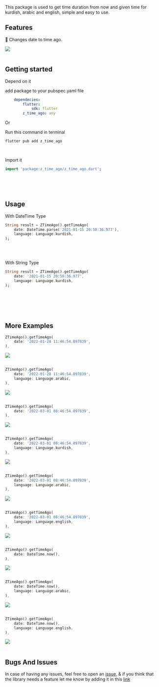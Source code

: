 This package is used to get time duration from now and given time for kurdish, arabic and english, simple and easy to use.

## Features

🌟 Changes date to time ago.

<img src="https://github.com/zakarya0/z_time_ago/raw/main/assets/all.png"><br><br>

## Getting started

Depend on it

add package to your pubspec.yaml file
```yaml
    dependecies:
        flutter:
            sdk: flutter
        z_time_ago: any
```

Or

Run this command in terminal
```dart
flutter pub add z_time_ago
```
<br>

Import it

```dart
import 'package:z_time_ago/z_time_ago.dart';
```
<br><br><br>

## Usage

With DateTime Type

```dart
String result = ZTimeAgo().getTimeAgo(
    date: DateTime.parse('2021-01-15 20:50:36.977'),
    language: Language.kurdish,
);
```
<br><br>

With String Type

```dart
String result = ZTimeAgo().getTimeAgo(
    date: '2021-01-15 20:50:36.977',
    language: Language.kurdish,
);
```
<br><br><br><br>

## More Examples
```dart
ZTimeAgo().getTimeAgo(
    date: '2022-01-28 11:46:54.897839',
),
```
<img src="https://github.com/zakarya0/z_time_ago/raw/main/assets/kurdishMonthAgo.png"><br><br>

```dart
ZTimeAgo().getTimeAgo(
    date: '2022-01-28 11:46:54.897839',
    language: Language.arabic,
),
```
<img src="https://github.com/zakarya0/z_time_ago/raw/main/assets/arabicMonthAgo.png"><br><br>

```dart
ZTimeAgo().getTimeAgo(
    date: '2022-03-01 08:46:54.897839',
),
```
<img src="https://github.com/zakarya0/z_time_ago/raw/main/assets/englishMonthAgo.png"><br><br>

```dart
ZTimeAgo().getTimeAgo(
    date: '2022-03-01 08:46:54.897839',
    language: Language.kurdish,
),
```
<img src="https://github.com/zakarya0/z_time_ago/raw/main/assets/kurdishHoursAgo.png"><br><br>

```dart
ZTimeAgo().getTimeAgo(
    date: '2022-03-01 08:46:54.897839',
    language: Language.arabic,
),
```
<img src="https://github.com/zakarya0/z_time_ago/raw/main/assets/arabicHoursAgo.png"><br><br>

```dart
ZTimeAgo().getTimeAgo(
    date: '2022-03-01 08:46:54.897839',
    language: Language.english,
),
```
<img src="https://github.com/zakarya0/z_time_ago/raw/main/assets/englishHoursAgo.png"><br><br>

```dart
ZTimeAgo().getTimeAgo(
    date: DateTime.now(),
),
```
<img src="https://github.com/zakarya0/z_time_ago/raw/main/assets/kurdishNow.png"><br><br>

```dart
ZTimeAgo().getTimeAgo(
    date: DateTime.now(),
    language: Language.arabic,
),
```
<img src="https://github.com/zakarya0/z_time_ago/raw/main/assets/arabicNow.png"><br><br>

```dart
ZTimeAgo().getTimeAgo(
    date: DateTime.now(),
    language: Language.english,
),
```
<img src="https://github.com/zakarya0/z_time_ago/raw/main/assets/englishNow.png"><br><br>

## Bugs And Issues

In case of having any issues, feel free to open an <a href="https://github.com/zakarya0/z_time_ago/issues/new">issue</a>, & if you think that the library needs a feature let me know by adding it in this <a href="https://github.com/zakarya0/z_time_ago/issues/new?template=feature.md">link</a>